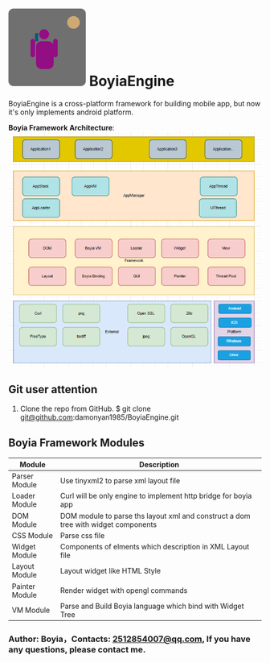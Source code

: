 # ![Logo](https://github.com/damonyan1985/BoyiaEngine/blob/dev/BoyiaApp/android/app/src/main/res/drawable/ic_launcher.png?raw=true) BoyiaEngine

BoyiaEngine is a cross-platform framework for building mobile app, but now it's only implements
android platform.

**Boyia Framework Architecture**:
![Architecture](https://github.com/damonyan1985/BoyiaEngine/blob/dev/BoyiaStudy/images/Architecture.png?raw=true)

## Git user attention

1. Clone the repo from GitHub.
$ git clone git@github.com:damonyan1985/BoyiaEngine.git

## Boyia Framework Modules

|Module|Description|
| ----|------|
| Parser Module | Use tinyxml2 to parse xml layout file|
| Loader Module | Curl will be only engine to implement http bridge for boyia app  |
| DOM Module | DOM module to parse ths layout xml and construct a dom tree with widget components |
| CSS Module | Parse css file |
| Widget Module | Components of elments which description in XML Layout file |
| Layout Module | Layout widget like HTML Style |
| Painter Module | Render widget with opengl commands |
| VM Module | Parse and Build Boyia language which bind with Widget Tree |


### Author: Boyia，Contacts: 2512854007@qq.com, If you have any questions, please contact me.
